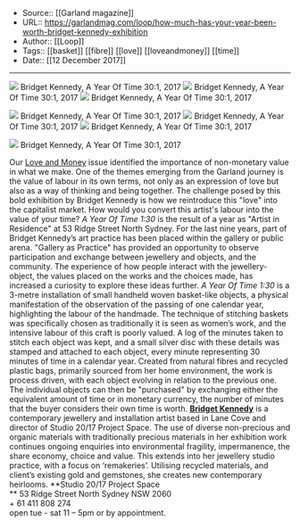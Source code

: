 ﻿
  * Source:: [[Garland magazine]]
  * URL:: https://garlandmag.com/loop/how-much-has-your-year-been-worth-bridget-kennedy-exhibition
  * Author:: [[Loop]]
  * Tags:: [[basket]] [[fibre]] [[love]] [[loveandmoney]] [[time]]
  * Date:: [[12 December 2017]]


* * *
[![](https://garlandmag.com/wp-content/uploads/2017/11/a-year-of-time-installation-3-1024x683.jpg)](https://garlandmag.com/wp-content/uploads/2017/11/a-year-of-time-installation-3.jpg)
     Bridget Kennedy, A Year Of Time 30:1, 2017
[![](https://garlandmag.com/wp-content/uploads/2017/11/a-year-of-time-installed-in-gallery-1024x576.jpg)](https://garlandmag.com/wp-content/uploads/2017/11/a-year-of-time-installed-in-gallery.jpg)
     Bridget Kennedy, A Year Of Time 30:1, 2017
[![](https://garlandmag.com/wp-content/uploads/2017/11/20170711_071838.jpg)](https://garlandmag.com/wp-content/uploads/2017/11/20170711_071838.jpg)
     Bridget Kennedy, A Year Of Time 30:1, 2017
  

[![](https://garlandmag.com/wp-content/uploads/2017/11/20170711_071927-1024x631.jpg)](https://garlandmag.com/wp-content/uploads/2017/11/20170711_071927.jpg)
     Bridget Kennedy, A Year Of Time 30:1, 2017
[![](https://garlandmag.com/wp-content/uploads/2017/11/a-year-of-time-installation-2.jpg)](https://garlandmag.com/wp-content/uploads/2017/11/a-year-of-time-installation-2.jpg)
     Bridget Kennedy, A Year Of Time 30:1, 2017
[![](https://garlandmag.com/wp-content/uploads/2017/11/IMG_20170711_073927_765.jpg)](https://garlandmag.com/wp-content/uploads/2017/11/IMG_20170711_073927_765.jpg)
     Bridget Kennedy, A Year Of Time 30:1, 2017
  

[![](https://garlandmag.com/wp-content/uploads/2017/11/silver-discs-bottom-of-vessels-3.jpg)](https://garlandmag.com/wp-content/uploads/2017/11/silver-discs-bottom-of-vessels-3.jpg)
     Bridget Kennedy, A Year Of Time 30:1, 2017
  

Our [Love and Money](http://garlandmag.com/threads/love-and-money/) issue identified the importance of non-monetary value in what we make. One of the themes emerging from the Garland journey is the value of labour in its own terms, not only as an expression of love but also as a way of thinking and being together. The challenge posed by this bold exhibition by Bridget Kennedy is how we reintroduce this "love" into the capitalist market. How would you convert this artist's labour into the value of your time?
 _A Year Of Time 1:30_ is the result of a year as  "Artist in Residence" at 53 Ridge Street North Sydney. For the last nine years, part of Bridget Kennedy’s art practice has been placed within the gallery or public arena. "Gallery as Practice" has provided an opportunity to observe participation and exchange between jewellery and objects, and the community. The experience of how people interact with the jewellery-object, the values placed on the works and the choices made, has increased a curiosity to explore these ideas further.
 _A Year Of Time 1:30_ is a 3-metre installation of small handheld woven basket-like objects, a physical manifestation of the observation of the passing of one calendar year, highlighting the labour of the handmade. The technique of stitching baskets was specifically chosen as traditionally it is seen as women’s work, and the intensive labour of this craft is poorly valued. A log of the minutes taken to stitch each object was kept, and a small silver disc with these details was stamped and attached to each object, every minute representing 30 minutes of time in a calendar year. Created from natural fibres and recycled plastic bags, primarily sourced from her home environment, the work is process driven, with each object evolving in relation to the previous one. The individual objects can then be  "purchased" by exchanging either the equivalent amount of time or in monetary currency, the number of minutes that the buyer considers their own time is worth.
[ **Bridget Kennedy**](http://www.bridgetkennedy.com.au) is a contemporary jewellery and installation artist based in Lane Cove and director of Studio 20/17 Project Space. The use of diverse non-precious and organic materials with traditionally precious materials in her exhibition work continues ongoing enquiries into environmental fragility, impermanence, the share economy, choice and value. This extends into her jewellery studio practice, with a focus on ‘remakeries’. Utilising recycled materials, and client’s existing gold and gemstones, she creates new contemporary heirlooms.
 **Studio 20/17 Project Space  
** 53 Ridge Street North Sydney NSW 2060  
\+ 61 411 808 274  
open tue - sat 11 – 5pm or by appointment.
